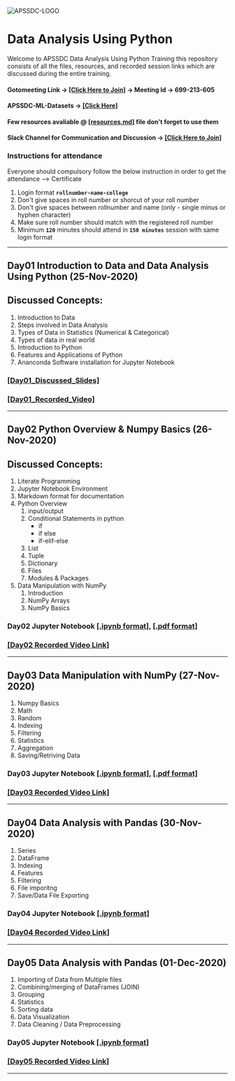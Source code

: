 ![APSSDC-LOGO](https://drive.google.com/uc?export=download&id=15AKQ6_-BixW4K6mL6RPphF5EKXqYF2zj)

# Data Analysis Using Python

Welcome to APSSDC Data Analysis Using Python Training this repository consists of all the files, resources, and recorded session links which are discussed during the entire training.

<!---
#### Check your details here same will applicable on certificates if your details are missing update in last column  → [[GSheet]]()

#### Please provide your details and fill the pre-course survey → [[Click Here]](https://forms.gle/WhdfbsXxBYrSWDvi9)

#### Register yourself @ APSSDC Engineering Portal → [[Click Here & Register]](http://engineering.apssdc.in/register)
--->

#### Gotomeeting Link → [[Click Here to Join]](https://www.gotomeet.me/apssdcml5) → Meeting Id → 699-213-605

#### APSSDC-ML-Datasets → [[Click Here]](https://github.com/AP-State-Skill-Development-Corporation/Datasets)

#### Few resources avaliable @ [[resources.md]](resources.md) file don't forget to use them



#### Slack Channel for Communication and Discussion → [[Click Here to Join]](https://join.slack.com/t/apssdc-community/shared_invite/zt-ihlb1tdx-Q~JMX0hblP9~9srnZ8jzww)

### Instructions for attendance

Everyone should compulsory follow the below instruction in order to get the attendance --> Certificate

1. Login format **`rollnumber-name-college`**
2. Don't give spaces in roll number or shorcut of your roll number
3. Don't give spaces between rollnumber and name (only - single minus or hyphen character)
4. Make sure roll number should match with the registered roll number
5. Minimum **`120`** minutes should attend in **`150 minutes`** session with same login format
----------------------------
<!-----
******************************
Reference purpose follow this below things

1. Commit message format
- For content updation -- Added dayNo discussed content
-For Readme.md file updation --  Updated dayNo content
-For resources.md file updation --  Updated resourceName

2.README.md content

DayNo SampleLessonName (Date)

Discussed Concepts:
1. Topic-1
2. Topic-2

[[DayNo_Notebook_Link]]()
[[DayNo_Recorded_Video_Link]]()
*************************
--->

## Day01 Introduction to Data and Data Analysis Using Python (25-Nov-2020)

## Discussed Concepts:

1. Introduction to Data
1. Steps involved in Data Analysis
1. Types of Data in Statistics (Numerical & Categorical)
1. Types of data in real world
1. Introduction to Python
1. Features and Applications of Python
1. Ananconda Software installation for Jupyter Notebook


### [[Day01_Discussed_Slides]](Day01_25Nov2020/Data_Analysis_Using_Python_Slides.pdf)
### [[Day01_Recorded_Video]](https://transcripts.gotomeeting.com/#/s/217ae52e586165a1703e8d0854ef3207c29662d64e142020243dd4aae57ec3ac)

-----------

## Day02 Python Overview & Numpy Basics (26-Nov-2020)

## Discussed Concepts:
1. Literate Programming
1. Jupyter Notebook Environment
1. Markdown format for documentation
1. Python Overview
    1. input/output
    1. Conditional Statements in python
        - if
        - if else
        - if-elif-else
    1. List
    1. Tuple
    1. Dictionary
    1. Files
    1. Modules & Packages
1. Data Manipulation with NumPy
    1. Introduction
    1. NumPy Arrays
    1. NumPy Basics

### Day02 Jupyter Notebook [[.ipynb format]](Day02_26Nov2020/Python_Overview_&_Numpy_Basics.ipynb), [[.pdf format]](Day02_26Nov2020/Python_Overview_&_Numpy_Basics.pdf)

### [[Day02 Recorded Video Link]](https://transcripts.gotomeeting.com/#/s/fa894c5f28a9c8540961845e34edf6d0209cce629f1f78f80c2931fa4cc4a949)
********


## Day03 Data Manipulation with NumPy (27-Nov-2020)

1. Numpy Basics
2. Math
3. Random
4. Indexing
5. Filtering
6. Statistics
7. Aggregation
8. Saving/Retriving Data

### Day03 Jupyter Notebook [[.ipynb format]](Day03_27Nov2020/Data_Manuplation_using_Numpy.ipynb), [[.pdf format]](Day03_27Nov2020/Data_Manuplation_using_Numpy.pdf)

### [[Day03 Recorded Video Link]](https://transcripts.gotomeeting.com/#/s/aa9f1e15d548eb617bed504facfe81dffa3f1f7785398fc9c38e120c26738755)
********

## Day04 Data Analysis with Pandas (30-Nov-2020)

1. Series
1. DataFrame
1. Indexing
1. Features
1. Filtering
1. File imporitng
1. Save/Data File Exporting

### Day04 Jupyter Notebook [[.ipynb format]](Day04_30Nov2020/Day04_30Nov2020.ipynb)

### [[Day04 Recorded Video Link]](https://transcripts.gotomeeting.com/#/s/b3b28f38ed33b6da50f71b1c7e28bb9a28af81c2bd1bc3dba842de27c9a41d0c)
********

## Day05 Data Analysis with Pandas (01-Dec-2020)

1. Importing of Data from Multiple files
1. Combining/merging of DataFrames (JOIN)
1. Grouping 
1. Statistics
1. Sorting data
1. Data Visualization
1. Data Cleaning / Data Preprocessing

### Day05 Jupyter Notebook [[.ipynb format]](Day05_01Dec2020/Day05_01Dec2020.ipynb)

### [[Day05 Recorded Video Link]](https://transcripts.gotomeeting.com/#/s/e9da236c2a802109b34b4e4a5ee223275fc931d70690c03b093838f9336cef53)
********
